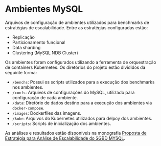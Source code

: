 # Ambientes MySQL
Arquivos de configuração de ambientes utilizados para benchmarks de estratégias de escalabilidade. Entre as estratégias configuradas estão:
- Replicação
- Particionamento funcional
- Data sharding
- Clustering (MySQL NDB Cluster)


Os ambientes foram configurados utilizando a ferramenta de orquestração de containers Kubernetes. Os diretórios do projeto estão divididos da seguinte forma:

- `/benchs`: Possui os scripts utilizados para a execução dos benchmarks nos ambientes.
- `/confs`: Arquivos de configurações do MySQL, utilizado para configuração de cada ambiente.
- `/data`: Diretório de dados destino para a execução dos ambientes via `docker-compose`.
- `/images`: Dockerfiles das imagens.
- `/kube`: Arquivos do Kubernetes utilizados para delpoy dos ambientes.
- `/scripts`: Scripts de inicialização dos ambientes.

As análises e resultados estão disponíveis na monografia [Proposta de Estratégia para Análise de Escalabilidade do SGBD MYSQL](https://pt.slideshare.net/casscarraro/proposta-de-estratgia-para-anlise-de-escalabilidade-do-sgbd-mysql).
